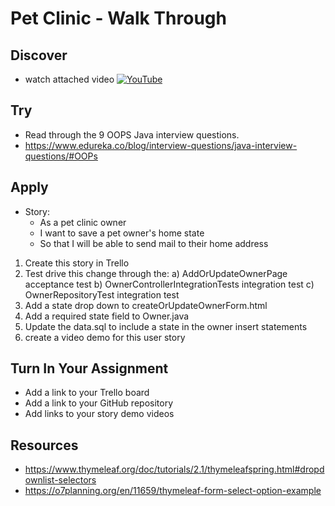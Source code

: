 # Pet Clinic - Walk Through

## Discover
-  watch attached video [![YouTube](https://i.ytimg.com/vi/YrGvE4hPqRI/default.jpg)](https://www.youtube.com/watch?v=YrGvE4hPqRI)

## Try
- Read through the 9 OOPS Java interview questions.
- https://www.edureka.co/blog/interview-questions/java-interview-questions/#OOPs

## Apply
- Story: 
	- As a pet clinic owner
	- I want to save a pet owner's home state
	- So that I will be able to send mail to their home address

1) Create this story in Trello
2) Test drive this change through the:
a) AddOrUpdateOwnerPage acceptance test
b) OwnerControllerIntegrationTests integration test
c) OwnerRepositoryTest integration test
3) Add a state drop down to createOrUpdateOwnerForm.html
4) Add a required state field to Owner.java
5) Update the data.sql to include a state in the owner insert statements
6) create a video demo for this user story

## Turn In Your Assignment
- Add a link to your Trello board
- Add a link to your GitHub repository
- Add links to your story demo videos

## Resources
- https://www.thymeleaf.org/doc/tutorials/2.1/thymeleafspring.html#dropdownlist-selectors
- https://o7planning.org/en/11659/thymeleaf-form-select-option-example

